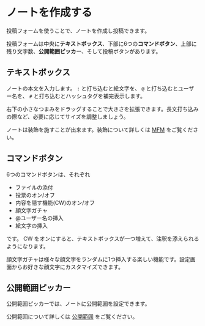 # ノートを作成する

投稿フォームを使うことで、ノートを作成し投稿できます。

投稿フォームは中央に**テキストボックス**、下部に6つの**コマンドボタン**、上部に残り文字数、**公開範囲ピッカー**、そして投稿ボタンがあります。

## テキストボックス

ノートの本文を入力します。 `:` と打ち込むと絵文字を、 `@` と打ち込むとユーザー名を、 `#` と打ち込むとハッシュタグを補完表示します。

右下の小さなつまみをドラッグすることで大きさを拡張できます。長文打ち込みの際など、必要に応じてサイズを調整しましょう。

ノートは装飾を施すことが出来ます。装飾について詳しくは [MFM](./mfm.md) をご覧ください。

## コマンドボタン

6つのコマンドボタンは、それぞれ

- ファイルの添付
- 投票のオン/オフ
- 内容を隠す機能(CW)のオン/オフ
- 顔文字ガチャ
- @ユーザー名の挿入
- 絵文字の挿入

です。 CW をオンにすると、テキストボックスが一つ増えて、注釈を添えられるようになります。

顔文字ガチャは様々な顔文字をランダムに1つ挿入する楽しい機能です。設定画面からお好きな顔文字にカスタマイズできます。

## 公開範囲ピッカー

公開範囲ピッカーでは、ノートに公開範囲を設定できます。

公開範囲について詳しくは [公開範囲](./visibility.md) をご覧ください。
